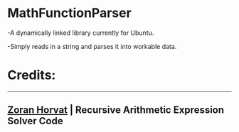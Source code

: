 # MathFunctionParser

-A dynamically linked library currently for Ubuntu.

-Simply reads in a string and parses it into workable data.

# Credits:
----
[Zoran Horvat](http://www.codinghelmet.com/exercises/expression-evaluator) | Recursive Arithmetic Expression Solver Code
----
